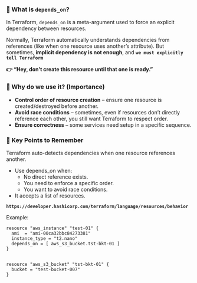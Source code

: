 ### 🔹 What is ```depends_on```?

In Terraform, ```depends_on``` is a meta-argument used to force an explicit dependency between resources.

Normally, Terraform automatically understands dependencies from references (like when one resource uses another’s attribute).
But sometimes, **implicit dependency is not enough**, and **```we must explicitly tell Terraform```**

**👉 “Hey, don’t create this resource until that one is ready.”**

### 🔹 Why do we use it? (Importance)

- **Control order of resource creation** – ensure one resource is created/destroyed before another.
- **Avoid race conditions** – sometimes, even if resources don’t directly reference each other, you still want Terraform to respect order.
- **Ensure correctness** – some services need setup in a specific sequence.

### 🔹 Key Points to Remember

Terraform auto-detects dependencies when one resource references another.
- Use depends_on when:
  - No direct reference exists.
  - You need to enforce a specific order.
  - You want to avoid race conditions.
- It accepts a list of resources.

**```https://developer.hashicorp.com/terraform/language/resources/behavior```**

Example: 
```hcl
resource "aws_instance" "test-01" {
  ami  = "ami-00ca32bbc84273381"
  instance_type = "t2.nano"
  depends_on = [ aws_s3_bucket.tst-bkt-01 ]
}


resource "aws_s3_bucket" "tst-bkt-01" {
  bucket = "test-bucket-007"
}
```

